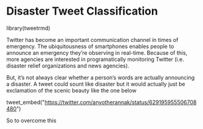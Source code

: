 # Disaster Tweet Classification
library(tweetrmd)

Twitter has become an important communication channel in times of emergency.
The ubiquitousness of smartphones enables people to announce an emergency they’re observing in real-time. Because of this, more agencies are interested in programatically monitoring Twitter (i.e. disaster relief organizations and news agencies).

But, it’s not always clear whether a person’s words are actually announcing a disaster. A tweet could sount like disaster but it would actually just be exclamation of the scenic beauty like the one below

tweet_embed("https://twitter.com/anyotherannak/status/629195955506708480")

So to overcome this 
